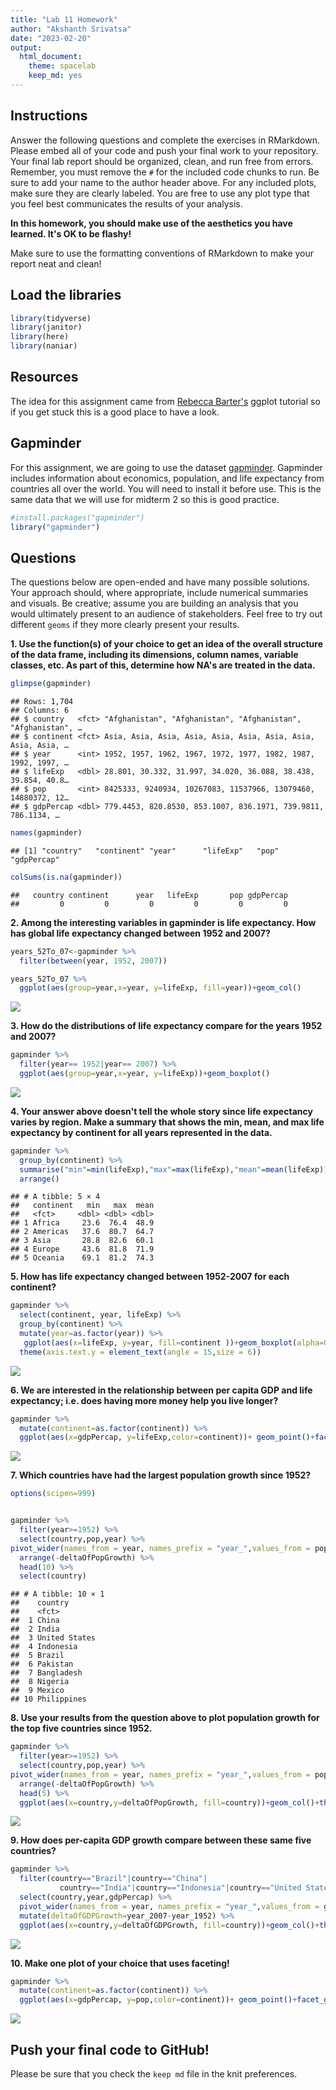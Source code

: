 ```yaml
---
title: "Lab 11 Homework"
author: "Akshanth Srivatsa"
date: "2023-02-20"
output:
  html_document: 
    theme: spacelab
    keep_md: yes
---
```




## Instructions
Answer the following questions and complete the exercises in RMarkdown. Please embed all of your code and push your final work to your repository. Your final lab report should be organized, clean, and run free from errors. Remember, you must remove the `#` for the included code chunks to run. Be sure to add your name to the author header above. For any included plots, make sure they are clearly labeled. You are free to use any plot type that you feel best communicates the results of your analysis.  

**In this homework, you should make use of the aesthetics you have learned. It's OK to be flashy!**

Make sure to use the formatting conventions of RMarkdown to make your report neat and clean!  

## Load the libraries

```r
library(tidyverse)
library(janitor)
library(here)
library(naniar)
```

## Resources
The idea for this assignment came from [Rebecca Barter's](http://www.rebeccabarter.com/blog/2017-11-17-ggplot2_tutorial/) ggplot tutorial so if you get stuck this is a good place to have a look.  

## Gapminder
For this assignment, we are going to use the dataset [gapminder](https://cran.r-project.org/web/packages/gapminder/index.html). Gapminder includes information about economics, population, and life expectancy from countries all over the world. You will need to install it before use. This is the same data that we will use for midterm 2 so this is good practice.

```r
#install.packages("gapminder")
library("gapminder")
```

## Questions
The questions below are open-ended and have many possible solutions. Your approach should, where appropriate, include numerical summaries and visuals. Be creative; assume you are building an analysis that you would ultimately present to an audience of stakeholders. Feel free to try out different `geoms` if they more clearly present your results.  

**1. Use the function(s) of your choice to get an idea of the overall structure of the data frame, including its dimensions, column names, variable classes, etc. As part of this, determine how NA's are treated in the data.**  

```r
glimpse(gapminder)
```

```
## Rows: 1,704
## Columns: 6
## $ country   <fct> "Afghanistan", "Afghanistan", "Afghanistan", "Afghanistan", …
## $ continent <fct> Asia, Asia, Asia, Asia, Asia, Asia, Asia, Asia, Asia, Asia, …
## $ year      <int> 1952, 1957, 1962, 1967, 1972, 1977, 1982, 1987, 1992, 1997, …
## $ lifeExp   <dbl> 28.801, 30.332, 31.997, 34.020, 36.088, 38.438, 39.854, 40.8…
## $ pop       <int> 8425333, 9240934, 10267083, 11537966, 13079460, 14880372, 12…
## $ gdpPercap <dbl> 779.4453, 820.8530, 853.1007, 836.1971, 739.9811, 786.1134, …
```

```r
names(gapminder)
```

```
## [1] "country"   "continent" "year"      "lifeExp"   "pop"       "gdpPercap"
```

```r
colSums(is.na(gapminder))
```

```
##   country continent      year   lifeExp       pop gdpPercap 
##         0         0         0         0         0         0
```

**2. Among the interesting variables in gapminder is life expectancy. How has global life expectancy changed between 1952 and 2007?**

```r
years_52To_07<-gapminder %>% 
  filter(between(year, 1952, 2007))
```


```r
years_52To_07 %>% 
  ggplot(aes(group=year,x=year, y=lifeExp, fill=year))+geom_col()
```

![](lab11_hw_files/figure-html/unnamed-chunk-5-1.png)<!-- -->



**3. How do the distributions of life expectancy compare for the years 1952 and 2007?**



```r
gapminder %>% 
  filter(year== 1952|year== 2007) %>% 
  ggplot(aes(group=year,x=year, y=lifeExp))+geom_boxplot()
```

![](lab11_hw_files/figure-html/unnamed-chunk-6-1.png)<!-- -->

**4. Your answer above doesn't tell the whole story since life expectancy varies by region. Make a summary that shows the min, mean, and max life expectancy by continent for all years represented in the data.**


```r
gapminder %>% 
  group_by(continent) %>% 
  summarise("min"=min(lifeExp),"max"=max(lifeExp),"mean"=mean(lifeExp)) %>% 
  arrange()
```

```
## # A tibble: 5 × 4
##   continent   min   max  mean
##   <fct>     <dbl> <dbl> <dbl>
## 1 Africa     23.6  76.4  48.9
## 2 Americas   37.6  80.7  64.7
## 3 Asia       28.8  82.6  60.1
## 4 Europe     43.6  81.8  71.9
## 5 Oceania    69.1  81.2  74.3
```

**5. How has life expectancy changed between 1952-2007 for each continent?**

```r
gapminder %>% 
  select(continent, year, lifeExp) %>%
  group_by(continent) %>% 
  mutate(year=as.factor(year)) %>% 
   ggplot(aes(x=lifeExp, y=year, fill=continent ))+geom_boxplot(alpha=0.5) +facet_grid(continent~.)+
  theme(axis.text.y = element_text(angle = 15,size = 6))
```

![](lab11_hw_files/figure-html/unnamed-chunk-8-1.png)<!-- -->

**6. We are interested in the relationship between per capita GDP and life expectancy; i.e. does having more money help you live longer?**

```r
gapminder %>%  
  mutate(continent=as.factor(continent)) %>% 
  ggplot(aes(x=gdpPercap, y=lifeExp,color=continent))+ geom_point()+facet_grid(continent~.)
```

![](lab11_hw_files/figure-html/unnamed-chunk-9-1.png)<!-- -->

**7. Which countries have had the largest population growth since 1952?**

```r
options(scipen=999)


gapminder %>% 
  filter(year>=1952) %>% 
  select(country,pop,year) %>% 
pivot_wider(names_from = year, names_prefix = "year_",values_from = pop) %>% mutate(deltaOfPopGrowth=year_2007-year_1952) %>% 
  arrange(-deltaOfPopGrowth) %>% 
  head(10) %>%
  select(country)
```

```
## # A tibble: 10 × 1
##    country      
##    <fct>        
##  1 China        
##  2 India        
##  3 United States
##  4 Indonesia    
##  5 Brazil       
##  6 Pakistan     
##  7 Bangladesh   
##  8 Nigeria      
##  9 Mexico       
## 10 Philippines
```

**8. Use your results from the question above to plot population growth for the top five countries since 1952.**

```r
gapminder %>% 
  filter(year>=1952) %>% 
  select(country,pop,year) %>% 
pivot_wider(names_from = year, names_prefix = "year_",values_from = pop) %>% mutate(deltaOfPopGrowth=year_2007-year_1952) %>% 
  arrange(-deltaOfPopGrowth) %>% 
  head(5) %>% 
  ggplot(aes(x=country,y=deltaOfPopGrowth, fill=country))+geom_col()+theme(axis.text.x = element_text(angle = 11,size = 10))
```

![](lab11_hw_files/figure-html/unnamed-chunk-11-1.png)<!-- -->

**9. How does per-capita GDP growth compare between these same five countries?**

```r
gapminder %>% 
  filter(country=="Brazil"|country=="China"|
           country=="India"|country=="Indonesia"|country=="United States")%>% 
  select(country,year,gdpPercap) %>% 
  pivot_wider(names_from = year, names_prefix = "year_",values_from = gdpPercap) %>% 
  mutate(deltaOfGDPGrowth=year_2007-year_1952) %>% 
  ggplot(aes(x=country,y=deltaOfGDPGrowth, fill=country))+geom_col()+theme(axis.text.x = element_text(angle = 11,size = 10))
```

![](lab11_hw_files/figure-html/unnamed-chunk-12-1.png)<!-- -->

**10. Make one plot of your choice that uses faceting!**

```r
gapminder %>%  
  mutate(continent=as.factor(continent)) %>% 
  ggplot(aes(x=gdpPercap, y=pop,color=continent))+ geom_point()+facet_grid(continent~.)
```

![](lab11_hw_files/figure-html/unnamed-chunk-13-1.png)<!-- -->

## Push your final code to GitHub!
Please be sure that you check the `keep md` file in the knit preferences. 
